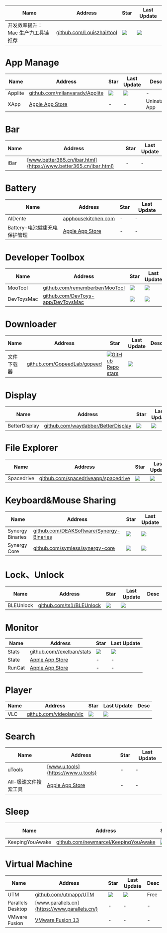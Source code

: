 Name| Address | Star| Last Update
-|-|-|-|
开发效率提升：Mac 生产力工具链推荐|[github.com/Louiszhai/tool](https://github.com/Louiszhai/tool)|<img src="https://img.shields.io/github/stars/Louiszhai/tool?style=for-the-badge" />|<img src="https://img.shields.io/github/last-commit/Louiszhai/tool?style=for-the-badge" />

# App Manage
Name| Address | Star| Last Update|Desc
-|-|-|-|-|
Applite|[github.com/milanvarady/Applite](https://github.com/milanvarady/Applite)|<img src="https://img.shields.io/github/stars/milanvarady/Applite?style=for-the-badge" />|<img src="https://img.shields.io/github/last-commit/milanvarady/Applite?style=for-the-badge" /> |-
XApp|[Apple App Store](https://apps.apple.com/cn/app/xapp-%E5%BA%94%E7%94%A8%E7%A8%8B%E5%BA%8F%E5%AE%8C%E5%85%A8%E5%8D%B8%E8%BD%BD%E6%B8%85%E7%90%86%E4%B8%93%E5%AE%B6/id6473684385?mt=12)|-|-|Uninstall App


# Bar
Name| Address | Star| Last Update
-|-|-|-|
iBar|[www.better365.cn/ibar.html](https://www.better365.cn/ibar.html)|-|- 

# Battery
Name| Address | Star| Last Update
-|-|-|-|
AlDente|[apphousekitchen.com](https://apphousekitchen.com/)|-|- 
Battery-电池健康充电保护管理|[Apple App Store](https://apps.apple.com/cn/app/battery-%E7%94%B5%E6%B1%A0%E5%81%A5%E5%BA%B7%E5%85%85%E7%94%B5%E4%BF%9D%E6%8A%A4%E7%AE%A1%E7%90%86/id6476085628)|-|- 

# Developer Toolbox
Name| Address | Star| Last Update| Desc
-|-|-|-|-|
MooTool|[github.com/rememberber/MooTool](https://github.com/rememberber/MooTool)|<img src="https://img.shields.io/github/stars/rememberber/MooTool?style=for-the-badge" />|<img src="https://img.shields.io/github/last-commit/rememberber/MooTool?style=for-the-badge" />|
DevToysMac|[github.com/DevToys-app/DevToysMac](https://github.com/DevToys-app/DevToysMac)|<img src="https://img.shields.io/github/stars/DevToys-app/DevToysMac?style=for-the-badge" />|<img src="https://img.shields.io/github/last-commit/DevToys-app/DevToysMac?style=for-the-badge" />|


# Downloader
Name| Address | Star| Last Update| Desc
-|-|-|-|-|
文件下载器|[github.com/GopeedLab/gopeed](https://github.com/GopeedLab/gopeed)|[![GitHub Repo stars](https://img.shields.io/github/stars/GopeedLab/gopeed?style=for-the-badge)](https://github.com/GopeedLab/gopeed/stargazers)|<img src="https://img.shields.io/github/last-commit/GopeedLab/gopeed?style=for-the-badge" />|

# Display
Name| Address | Star| Last Update| Desc
-|-|-|-|-|
BetterDisplay|[github.com/waydabber/BetterDisplay](https://github.com/waydabber/BetterDisplay)|<img src="https://img.shields.io/github/stars/waydabber/BetterDisplay?style=for-the-badge" />|<img src="https://img.shields.io/github/last-commit/waydabber/BetterDisplay?style=for-the-badge" />|

# File Explorer
Name| Address | Star| Last Update| Desc
-|-|-|-|-|
Spacedrive|[github.com/spacedriveapp/spacedrive](https://github.com/spacedriveapp/spacedrive)|<img src="https://img.shields.io/github/stars/spacedriveapp/spacedrive?style=for-the-badge" />|<img src="https://img.shields.io/github/last-commit/spacedriveapp/spacedrive?style=for-the-badge" />

# Keyboard&Mouse Sharing
Name| Address | Star| Last Update
-|-|-|-|
Synergy Binaries|[github.com/DEAKSoftware/Synergy-Binaries](https://github.com/DEAKSoftware/Synergy-Binaries)|<img src="https://img.shields.io/github/stars/DEAKSoftware/Synergy-Binaries?style=for-the-badge" />|<img src="https://img.shields.io/github/last-commit/DEAKSoftware/Synergy-Binaries?style=for-the-badge" />
Synergy Core|[github.com/symless/synergy-core](https://github.com/symless/synergy-core)|<img src="https://img.shields.io/github/stars/symless/synergy-core?style=for-the-badge" />|<img src="https://img.shields.io/github/last-commit/symless/synergy-core?style=for-the-badge" />

# Lock、Unlock
Name| Address | Star| Last Update| Desc
-|-|-|-|-|
BLEUnlock|[github.com/ts1/BLEUnlock](https://github.com/ts1/BLEUnlock)|<img src="https://img.shields.io/github/stars/ts1/BLEUnlock?style=for-the-badge" />|<img src="https://img.shields.io/github/last-commit/ts1/BLEUnlock?style=for-the-badge" />|


# Monitor
Name| Address | Star| Last Update
-|-|-|-|
Stats|[github.com//exelban/stats](https://github.com//exelban/stats)|<img src="https://img.shields.io/github/stars/exelban/stats?style=for-the-badge" />|<img src="https://img.shields.io/github/last-commit/exelban/stats?style=for-the-badge" />
State|[Apple App Store](https://apps.apple.com/cn/app/state-cpu-fan-memory-tem/id1472818562?l=en-GB&mt=12)|-|- 
RunCat|[Apple App Store](https://apps.apple.com/us/app/runcat/id1429033973?mt=12)|-|- 

# Player
Name| Address | Star| Last Update| Desc
-|-|-|-|-|
VLC|[github.com/videolan/vlc](https://github.com/videolan/vlc)|<img src="https://img.shields.io/github/stars/videolan/vlc?style=for-the-badge" />|<img src="https://img.shields.io/github/last-commit/videolan/vlc?style=for-the-badge" />|


# Search
Name| Address | Star| Last Update
-|-|-|-|
uTools|[www.u.tools](https://www.u.tools)|-|- 
All-极速文件搜索工具|[Apple App Store](https://apps.apple.com/cn/app/all-%E6%9E%81%E9%80%9F%E6%96%87%E4%BB%B6%E6%90%9C%E7%B4%A2%E5%B7%A5%E5%85%B7/id1618593760)|-|- 

# Sleep
Name| Address | Star| Last Update| Desc
-|-|-|-|-|
KeepingYouAwake|[github.com/newmarcel/KeepingYouAwake](https://github.com/newmarcel/KeepingYouAwake)|<img src="https://img.shields.io/github/stars/newmarcel/KeepingYouAwake?style=for-the-badge" />|<img src="https://img.shields.io/github/last-commit/newmarcel/KeepingYouAwake?style=for-the-badge" />|


# Virtual Machine
Name| Address | Star| Last Update| Desc
-|-|-|-|-|
UTM|[github.com/utmapp/UTM](https://github.com/utmapp/UTM)|<img src="https://img.shields.io/github/stars/utmapp/UTM?style=for-the-badge" />|<img src="https://img.shields.io/github/last-commit/utmapp/UTM?style=for-the-badge" />| Free
Parallels Desktop|[www.parallels.cn](https://www.parallels.cn/)|-|-|-
VMware Fusion|[VMware Fusion 13](https://customerconnect.vmware.com/cn/downloads/info/slug/desktop_end_user_computing/vmware_fusion/13_0)|-|-|-
